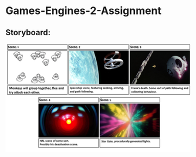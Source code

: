 # Games-Engines-2-Assignment
## Storyboard:
![alt text](https://raw.githubusercontent.com/ShaneDoyle/Games-Engines-2-Assignment/master/Storyboard.png)

